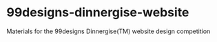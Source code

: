 # 99designs-dinnergise-website
Materials for the 99designs Dinnergise(TM) website design competition
